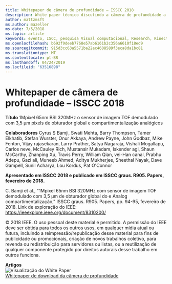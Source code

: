 ```yaml
---
title: Whitepaper de câmera de profundidade – ISSCC 2018
description: White paper técnico discutindo a câmera de profundidade a ser utilizada no Project Kinect para Azure e na próxima versão do HoloLens.
author: mattzmsft
ms.author: mazeller
ms.date: 7/5/2018
ms.topic: article
keywords: evento, ISCC, pesquisa Visual computacional, Research, Kinect, hololens, Depth, TOF
ms.openlocfilehash: b692f9deeb7768e57ab6161b2c356a6610f18ed9
ms.sourcegitcommit: 915d3cc63a5571ba22ac4608589f3eca8da1bc81
ms.translationtype: MT
ms.contentlocale: pt-BR
ms.lasthandoff: 04/24/2019
ms.locfileid: "63516898"
---
```

# <a name="depth-camera-whitepaper---isscc-2018"></a>Whitepaper de câmera de profundidade – ISSCC 2018

**Título** 1Mpixel 65nm BSI 320MHz o sensor de imagem TOF demodulado com 3,5 μm pixels de obturador global e compartimentalização analógicos

**Colaboradores** Cyrus S Bamji, Swati Mehta, Barry Thompson, Tamer Elkhatib, Stefan Wurster, Onur Akkaya, Andrew Payne, John Godbaz, Mike Fenton, Vijay rajasekaran, Larry Prather, Satya Nagaraja, Vishali Mogallapu, Carlos neve, McCauley Rich, Mustansir Mukadam, Iskender agi, Shaun McCarthy, Zhanping Xu, Travis Perry, William Qian, vei-Han canal, Prabhu Adepu, Gazi ali, Muneeb Ahmed, Aditya Mukherjee, Sheethal Nayak, Dave Gampell, Sunil Acharya, Lou Kordus, Pat O'Connor

**Apresentado em ISSCC 2018 e publicado em ISSCC graus. R905. Papers, fevereiro de 2018.**

C. Bamji et al., "1Mpixel 65nm BSI 320MHz com sensor de imagem TOF demodulado com 3,5 μm de obturador global do e Analog compartimentalização," ISSCC graus. R905. Papers, pp. 94-95, fevereiro de 2018. Link de exploração do IEEE: https://ieeexplore.ieee.org/document/8310200/

© 2018 IEEE. O uso pessoal deste material é permitido. A permissão do IEEE deve ser obtida para todos os outros usos, em qualquer mídia atual ou futura, incluindo a reimpressão/republicação desse material para fins de publicidade ou promocionais, criação de novos trabalhos coletivo, para revenda ou redistribuição para servidores ou listas, ou a reutilização de qualquer componente protegido por direitos autorais desse trabalho em outros funciona.

**Artigos**<br>
![Visualização do White Paper](images/depth-camera-isscc.PNG)<br>
[Whitepaper de download da câmera de profundidade](images/Depth-Camera-ISSCC-2018.pdf)

